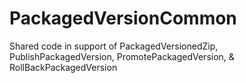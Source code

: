 PackagedVersionCommon
=====================

Shared code in support of PackagedVersionedZip, PublishPackagedVersion, PromotePackagedVersion, &amp; RollBackPackagedVersion
